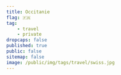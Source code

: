 ```yaml
---
title: Occitanie
flag: 🇫🇷
tag: 
    - travel
    - private
dropcaps: false
published: true
public: false
sitemap: false
image: /public/img/tags/travel/swiss.jpg
---
```

